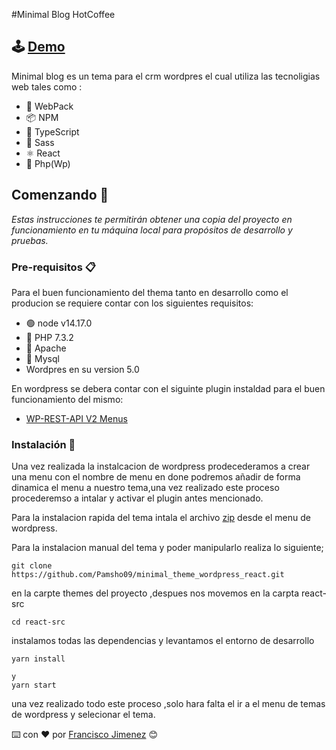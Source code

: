 #Minimal Blog HotCoffee


## 🕹 [Demo](http://minimalheme.atwebpages.com/)
Minimal blog es un tema para el crm wordpres el cual utiliza las tecnoligias web
tales como :
- 🧱 WebPack
- 📦 NPM
- 🎫 TypeScript
- 🎀 Sass
- ⚛ React
- 🐘 Php(Wp)


## Comenzando 🚀  

_Estas instrucciones te permitirán obtener una copia del proyecto en funcionamiento en tu máquina local para propósitos de desarrollo y pruebas._



### Pre-requisitos 📋

Para el buen funcionamiento del thema tanto en desarrollo como el producion se requiere contar con los siguientes requisitos:
 - 🟢 node v14.17.0
 - 🐘 PHP 7.3.2 
 - 🐔 Apache
 - 🐬 Mysql
 - Wordpres en su version 5.0
  
  En wordpress se debera contar con el siguinte plugin instaldad para el buen funcionamiento del mismo:
- [WP-REST-API V2 Menus](https://wordpress.org/plugins/wp-rest-api-v2-menus/)
 




### Instalación 🔧

Una vez realizada la instalcacion de wordpress prodecederamos a crear una menu con el nombre de menu en done podremos añadir de forma dinamica el menu a nuestro tema,una vez realizado este proceso procederemso a intalar y activar el plugin antes mencionado.
 
Para la instalacion rapida del tema intala el archivo [zip]() desde el menu de wordpress.

Para la instalacion manual del tema y poder manipularlo realiza lo siguiente;


```
git clone https://github.com/Pamsho09/minimal_theme_wordpress_react.git
```

en la carpte themes del proyecto ,despues nos movemos en la carpta react-src

```
cd react-src
```

instalamos todas las dependencias y levantamos el entorno de desarrollo
```
yarn install

y 
yarn start
```
una vez realizado todo este proceso ,solo hara falta el ir a el menu de temas de wordpress y selecionar el tema.


⌨️ con ❤️ por [Francisco Jimenez](https://github.com/pamsho09) 😊